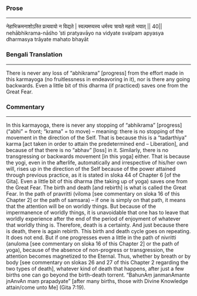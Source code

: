 ### Prose 
 --- 
नेहाभिक्रमनाशोऽस्ति प्रत्यवायो न विद्यते |
स्वल्पमप्यस्य धर्मस्य त्रायते महतो भयात् || 40||
nehābhikrama-nāśho ’sti pratyavāyo na vidyate
svalpam apyasya dharmasya trāyate mahato bhayāt

### Bengali Translation 
 --- 
There is never any loss of “abhikrama” [progress] from the effort made in this karmayoga (no fruitlessness in endeavoring in it), nor is there any going backwards. Even a little bit of this dharma (if practiced) saves one from the Great Fear. 

### Commentary 
 --- 
In this karmayoga, there is never any stopping of “abhikrama” [progress] (“abhi” = front; “krama” = to move) – meaning: there is no stopping of the movement in the direction of the Self. That is because this is a “tadarthiya” karma [act taken in order to attain the predetermined end – Liberation], and because of that there is no “abhav” [loss] in it. Similarly, there is no transgressing or backwards movement [in this yoga] either. That is because the yogi, even in the afterlife, automatically and irrespective of his/her own will, rises up in the direction of the Self because of the power attained through previous practice, as it is stated in sloka 44 of Chapter 6 [of the Gita]. Even a little bit of this dharma (the taking up of yoga) saves one from the Great Fear. The birth and death [and rebirth] is what is called the Great Fear. In the path of pravritti (viloma [see commentary on sloka 16 of this Chapter 2] or the path of samsara) – if one is simply on that path, it means that the attention will be on worldly things. But because of the impermanence of worldly things, it is unavoidable that one has to leave that worldly experience after the end of the period of enjoyment of whatever that worldly thing is. Therefore, death is a certainty. And just because there is death, there is again rebirth. This birth and death cycle goes on repeating. It does not end. But if one progresses even a little in the path of nivritti (anuloma [see commentary on sloka 16 of this Chapter 2] or the path of yoga), because of the absence of non-progress or transgression, the attention becomes magnetized to the Eternal. Thus, whether by breath or by body [see commentary on slokas 26 and 27 of this Chapter 2 regarding the two types of death], whatever kind of death that happens, after just a few births one can go beyond the birth-death torrent. “BahunAṃ janmanAmante jnAnvAn maṃ prapadyate” [after many births, those with Divine Knowledge attain/come unto Me] (Gita 7:19).